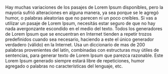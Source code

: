 Hay muchas variaciones de los pasajes de Lorem Ipsum disponibles, pero la mayoría sufrió alteraciones en
alguna manera, ya sea porque se le agregó humor, o palabras aleatorias que no parecen ni un poco
creíbles. Si vas a utilizar un pasaje de Lorem Ipsum, necesitás estar seguro de que no hay nada
avergonzante escondido en el medio del texto. Todos los generadores de Lorem Ipsum que se encuentran en
Internet tienden a repetir trozos predefinidos cuando sea necesario, haciendo a este el único generador
verdadero (válido) en la Internet. Usa un diccionario de mas de 200 palabras provenientes del latín,
combinadas con estructuras muy útiles de sentencias, para generar texto de Lorem Ipsum que parezca
razonable. Este Lorem Ipsum generado siempre estará libre de repeticiones, humor agregado o palabras no
características del lenguaje, etc.